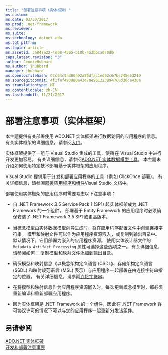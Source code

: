```yaml
---
title: "部署注意事项（实体框架）"
ms.custom: 
ms.date: 03/30/2017
ms.prod: .net-framework
ms.reviewer: 
ms.suite: 
ms.technology: dotnet-ado
ms.tgt_pltfrm: 
ms.topic: article
ms.assetid: 3a847a22-4eb8-4565-b18b-453bbca070db
caps.latest.revision: "3"
author: JennieHubbard
ms.author: jhubbard
manager: jhubbard
ms.openlocfilehash: 03c64c9a300a92a86dfac1ed92c67be248e53219
ms.sourcegitcommit: 4f3fef493080a43e70e951223894768d36ce430a
ms.translationtype: MT
ms.contentlocale: zh-CN
ms.lasthandoff: 11/21/2017
---
```

# <a name="deployment-considerations-entity-framework"></a>部署注意事项（实体框架）
本主题提供有关部署使用 ADO.NET 实体框架进行数据访问的应用程序的信息。 有关实体框架的详细信息，请参阅[入门](../../../../../docs/framework/data/adonet/ef/getting-started.md)。  
  
 实体框架提供了一组与 Visual Studio 集成的工具，使得在 Visual Studio 中进行开发更加容易。 有关详细信息，请参阅[ADO.NET 实体数据模型工具](http://msdn.microsoft.com/en-us/91076853-0881-421b-837a-f582f36be527)。 本主题未介绍如何使用特定技术部署基于实体框架的应用程序。  
  
 Visual Studio 提供用于分发和部署应用程序的工具（例如 ClickOnce 部署）。 有关详细信息，请参阅[部署应用程序和组件](https://msdn.microsoft.com/library/wtzawcsz)Visual Studio 文档中。  
  
 部署使用实体框架的应用程序时需要考虑以下注意事项：  
  
-   自 .NET Framework 3.5 Service Pack 1 (SP1) 起实体框架成为 .NET Framework 的一个组件。 部署基于 Entity Framework 的应用程序时必须确保安装了 .NET Framework 3.5 SP1 或更高版本。  
  
-   当概念模型由实体数据模型向导生成时，将在应用程序配置文件中创建连接字符串。 模型和映射文件可以作为应用程序资源嵌入，或复制到输出目录中。 默认情况下，它们部署为嵌入的应用程序资源。 使用实体设计器文件的 `Metadata Artifact Processing` 属性可选择这些选项之一。 有关详细信息，请参阅[如何： 复制模型和映射文件添加到输出目录](http://msdn.microsoft.com/en-us/e2c9820f-1705-457e-9fdb-8b289f3179b4)。  
  
-   确保模型和映射信息（以概念架构定义语言 (CSDL)、存储架构定义语言 (SSDL) 和映射规范语言 (MSL) 表示）与应用程序一起部署在由连接字符串指定的位置。 有关详细信息，请参阅[连接字符串](../../../../../docs/framework/data/adonet/ef/connection-strings.md)。  
  
-   在将模型和映射信息作为应用程序资源嵌入时，每次更新概念模型时，都必须重新编译和重新部署应用程序。  
  
-   因为实体框架是 .NET Framework 的一个组件，因此在 .NET Framework 许可协议许可的情况下可以与您的应用程序一起重新分发该组件。  
  
## <a name="see-also"></a>另请参阅  
 [ADO.NET 实体框架](../../../../../docs/framework/data/adonet/ef/index.md)  
 [开发和部署注意事项](../../../../../docs/framework/data/adonet/ef/development-and-deployment-considerations.md)
